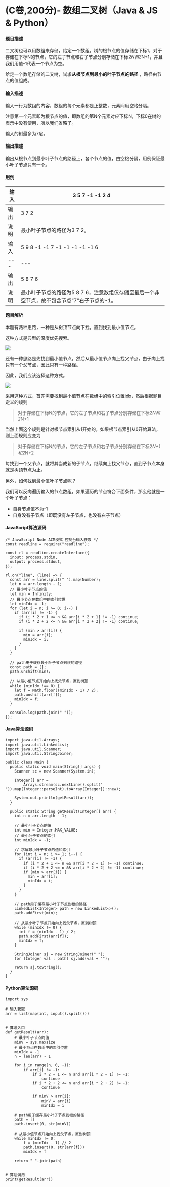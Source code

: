 # (C卷,200分)- 数组二叉树（Java & JS & Python）

#### 题目描述

二叉树也可以用数组来存储，给定一个数组，树的根节点的值存储在下标1，对于存储在下标N的节点，它的左子节点和右子节点分别存储在下标2*N和2*N+1，并且我们用值-1代表一个节点为空。

给定一个数组存储的二叉树，试求**从根节点到最小的叶子节点的路径** ，路径由节点的值组成。

#### 输入描述

输入一行为数组的内容，数组的每个元素都是正整数，元素间用空格分隔。

注意第一个元素即为根节点的值，即数组的第N个元素对应下标N，下标0在树的表示中没有使用，所以我们省略了。

输入的树最多为7层。

#### 输出描述

输出从根节点到最小叶子节点的路径上，各个节点的值，由空格分隔，用例保证最小叶子节点只有一个。

#### 用例

输入| 3 5 7 -1 -1 2 4  
---|---  
输出| 3 7 2  
说明| 最小叶子节点的路径为3 7 2。  
输入| 5 9 8 -1 -1 7 -1 -1 -1 -1 -1 6  
---|---  
输出| 5 8 7 6  
说明| 最小叶子节点的路径为5 8 7 6，注意数组仅存储至最后一个非空节点，故不包含节点“7”右子节点的-1。  
  
#### 题目解析

本题有两种思路，一种是从树顶节点向下找，直到找到最小值节点。

这种方式是典型的深度优先搜索。

![](https://img-blog.csdnimg.cn/44c155df2da9416394db3c3d03607f26.png)

还有一种思路是先找到最小值节点，然后从最小值节点向上找父节点，由于向上找只有一个父节点，因此只有一种路径。

因此，我们应该选择这种方式。

![](https://img-blog.csdnimg.cn/352200e45d9d48e28ee01e9af8bfa341.png)

采用这种方式，首先需要找到最小值节点在数组中的索引位置idx，然后根据题目定义的规则

> 对于存储在下标N的节点，它的左子节点和右子节点分别存储在下标2*N和2*N+1

当然上面这个规则是针对根节点索引从1开始的，如果根节点索引从0开始算法，则上面规则应变为

> 对于存储在下标N的节点，它的左子节点和右子节点分别存储在下标2*N+1和2*N+2

每找到一个父节点，就将其当成新的子节点，继续向上找父节点，直到子节点本身就是树顶节点为止。

另外，如何找到最小值叶子节点呢？

我们可以反向遍历输入的节点数组，如果遍历的节点符合下面条件，那么他就是一个叶子节点：

  * 自身节点值不为-1
  * 自身没有子节点（即既没有左子节点，也没有右子节点）


#### JavaScript算法源码
    
    
    /* JavaScript Node ACM模式 控制台输入获取 */
    const readline = require("readline");
    
    const rl = readline.createInterface({
      input: process.stdin,
      output: process.stdout,
    });
    
    rl.on("line", (line) => {
      const arr = line.split(" ").map(Number);
      let n = arr.length - 1;
      // 最小叶子节点的值
      let min = Infinity;
      // 最小节点在数组中的索引位置
      let minIdx = -1;
      for (let i = n; i >= 0; i--) {
        if (arr[i] != -1) {
          if (i * 2 + 1 <= n && arr[i * 2 + 1] != -1) continue;
          if (i * 2 + 2 <= n && arr[i * 2 + 2] != -1) continue;
    
          if (min > arr[i]) {
            min = arr[i];
            minIdx = i;
          }
        }
      }
    
      // path用于缓存最小叶子节点到根的路径
      const path = [];
      path.unshift(min);
    
      // 从最小值节点开始向上找父节点，直到树顶
      while (minIdx !== 0) {
        let f = Math.floor((minIdx - 1) / 2);
        path.unshift(arr[f]);
        minIdx = f;
      }
    
      console.log(path.join(" "));
    });
    

#### Java算法源码
    
    
    import java.util.Arrays;
    import java.util.LinkedList;
    import java.util.Scanner;
    import java.util.StringJoiner;
    
    public class Main {
      public static void main(String[] args) {
        Scanner sc = new Scanner(System.in);
    
        Integer[] arr =
            Arrays.stream(sc.nextLine().split(" ")).map(Integer::parseInt).toArray(Integer[]::new);
    
        System.out.println(getResult(arr));
      }
    
      public static String getResult(Integer[] arr) {
        int n = arr.length - 1;
    
        // 最小叶子节点的值
        int min = Integer.MAX_VALUE;
        // 最小叶子节点的索引
        int minIdx = -1;
    
        // 求解最小叶子节点的值和索引
        for (int i = n; i >= 1; i--) {
          if (arr[i] != -1) {
            if (i * 2 + 1 <= n && arr[i * 2 + 1] != -1) continue;
            if (i * 2 + 2 <= n && arr[i * 2 + 2] != -1) continue;
            if (min > arr[i]) {
              min = arr[i];
              minIdx = i;
            }
          }
        }
    
        // path用于缓存最小叶子节点到根的路径
        LinkedList<Integer> path = new LinkedList<>();
        path.addFirst(min);
    
        // 从最小叶子节点开始向上找父节点，直到树顶
        while (minIdx != 0) {
          int f = (minIdx - 1) / 2;
          path.addFirst(arr[f]);
          minIdx = f;
        }
    
        StringJoiner sj = new StringJoiner(" ");
        for (Integer val : path) sj.add(val + "");
    
        return sj.toString();
      }
    }
    

#### Python算法源码
    
    
    import sys
    
    # 输入获取
    arr = list(map(int, input().split()))
    
    
    # 算法入口
    def getResult(arr):
        # 最小叶子节点的值
        minV = sys.maxsize
        # 最小节点在数组中的索引位置
        minIdx = -1
        n = len(arr) - 1
    
        for i in range(n, 0, -1):
            if arr[i] != -1:
                if i * 2 + 1 <= n and arr[i * 2 + 1] != -1:
                    continue
                if i * 2 + 2 <= n and arr[i * 2 + 2] != -1:
                    continue
    
                if minV > arr[i]:
                    minV = arr[i]
                    minIdx = i
    
        # path用于缓存最小叶子节点到根的路径
        path = []
        path.insert(0, str(minV))
    
        # 从最小值节点开始向上找父节点，直到树顶
        while minIdx != 0:
            f = (minIdx - 1) // 2
            path.insert(0, str(arr[f]))
            minIdx = f
    
        return " ".join(path)
    
    
    # 算法调用
    print(getResult(arr))
    
